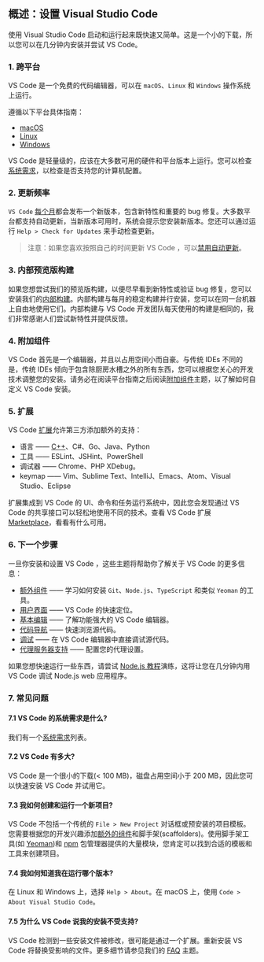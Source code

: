 <!--
 * @Author: haoluo
 * @Date: 2019-07-23 09:06:45
 * @LastEditors: haoluo
 * @LastEditTime: 2019-07-23 09:56:42
 * @Description: file content
 -->
## 概述：设置 Visual Studio Code
使用 Visual Studio Code 启动和运行起来既快速又简单。这是一个小的下载，所以您可以在几分钟内安装并尝试 VS Code。

### 1. 跨平台
VS Code 是一个免费的代码编辑器，可以在 `macOS`、`Linux` 和 `Windows` 操作系统上运行。

遵循以下平台具体指南：
- [macOS](https://love2.io/@LH786020019/doc/VS-Code-docs/setup/macos.md)
- [Linux](https://love2.io/@LH786020019/doc/VS-Code-docs/setup/linux.md)
- [Windows](https://love2.io/@LH786020019/doc/VS-Code-docs/setup/windows.md)

VS Code 是轻量级的，应该在大多数可用的硬件和平台版本上运行。您可以检查[系统需求](https://code.visualstudio.com/docs/supporting/requirements)，以检查是否支持您的计算机配置。

### 2. 更新频率
`VS Code` [每个月](https://code.visualstudio.com/updates)都会发布一个新版本，包含新特性和重要的 bug 修复。大多数平台都支持自动更新，当新版本可用时，系统会提示您安装新版本。您还可以通过运行 `Help > Check for Updates` 来手动检查更新。

> 注意：如果您喜欢按照自己的时间更新 VS Code ，可以[禁用自动更新](https://code.visualstudio.com/docs/supporting/faq#_how-do-i-opt-out-of-vs-code-autoupdates)。

### 3. 内部预览版构建
如果您想尝试我们的预览版构建，以便尽早看到新特性或验证 bug 修复，您可以安装我们的[内部构建](https://code.visualstudio.com/insiders)。内部构建与每月的稳定构建并行安装，您可以在同一台机器上自由地使用它们。内部构建与 VS Code 开发团队每天使用的构建是相同的，我们非常感谢人们尝试新特性并提供反馈。

### 4. 附加组件
VS Code 首先是一个编辑器，并且以占用空间小而自豪。与传统 IDEs 不同的是，传统 IDEs 倾向于包含除厨房水槽之外的所有东西，您可以根据您关心的开发技术调整您的安装。请务必在阅读平台指南之后阅读[附加组件](https://love2.io/@LH786020019/doc/VS-Code-docs/setup/addi_comp.md)主题，以了解如何自定义 VS Code 安装。

### 5. 扩展
VS Code [扩展](https://love2.io/@LH786020019/doc/VS-Code-docs/user_guide/exten_market.md)允许第三方添加额外的支持：
- 语言 —— [C++](https://love2.io/@LH786020019/doc/VS-Code-docs/languages/cplusplus.md)、C#、Go、Java、Python
- 工具 —— ESLint、JSHint、PowerShell
- 调试器 —— Chrome、PHP XDebug。
- keymap —— Vim、Sublime Text、IntelliJ、Emacs、Atom、Visual Studio、Eclipse

扩展集成到 VS Code 的 UI、命令和任务运行系统中，因此您会发现通过 VS Code 的共享接口可以轻松地使用不同的技术。查看 VS Code 扩展 [Marketplace](https://marketplace.visualstudio.com/vscode)，看看有什么可用。

### 6. 下一个步骤
一旦你安装和设置 VS Code ，这些主题将帮助你了解关于 VS Code 的更多信息：
- [额外组件](https://love2.io/@LH786020019/doc/VS-Code-docs/setup/addi_comp.md) —— 学习如何安装 `Git`、`Node.js`、`TypeScript` 和类似 `Yeoman` 的工具。
- [用户界面](https://love2.io/@LH786020019/doc/VS-Code-docs/get_started/user_interface.md) —— VS Code 的快速定位。
- [基本编辑](https://love2.io/@LH786020019/doc/VS-Code-docs/user_guide/basic_editing.md) —— 了解功能强大的 VS Code 编辑器。
- [代码导航](https://love2.io/@LH786020019/doc/VS-Code-docs/user_guide/code_navi.md) —— 快速浏览源代码。
- [调试](https://love2.io/@LH786020019/doc/VS-Code-docs/user_guide/debugging.md) —— 在 VS Code 编辑器中直接调试源代码。
- [代理服务器支持](https://love2.io/@LH786020019/doc/VS-Code-docs/setup/network.md) —— 配置您的代理设置。

如果您想快速运行一些东西，请尝试 [Node.js 教程](https://code.visualstudio.com/docs/nodejs/nodejs-tutorial)演练，这将让您在几分钟内用 VS Code 调试 Node.js web 应用程序。

### 7. 常见问题

#### 7.1 VS Code 的系统需求是什么?
我们有一个[系统需求](https://code.visualstudio.com/docs/supporting/requirements)列表。

#### 7.2 VS Code 有多大?
VS Code 是一个很小的下载(< 100 MB)，磁盘占用空间小于 200 MB，因此您可以快速安装 VS Code 并试用它。

#### 7.3 我如何创建和运行一个新项目?
VS Code 不包括一个传统的 `File > New Project` 对话框或预安装的项目模板。您需要根据您的开发兴趣添加[额外的组件](https://love2.io/@LH786020019/doc/VS-Code-docs/setup/addi_comp.md)和脚手架(scaffolders)。使用脚手架工具(如 [Yeoman](http://yeoman.io/))和 [npm](https://www.npmjs.com/) 包管理器提供的大量模块，您肯定可以找到合适的模板和工具来创建项目。

#### 7.4 我如何知道我在运行哪个版本?
在 Linux 和 Windows 上，选择 `Help > About`。在 macOS 上，使用 `Code > About Visual Studio Code`。

#### 7.5 为什么 VS Code 说我的安装不受支持?
VS Code 检测到一些安装文件被修改，很可能是通过一个扩展。重新安装 VS Code 将替换受影响的文件。更多细节请参见我们的 [FAQ](https://code.visualstudio.com/docs/supporting/faq#_installation-appears-to-be-corrupt-unsupported) 主题。